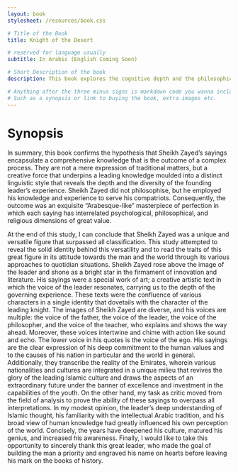 ```yaml
---
layout: book
stylesheet: /resources/book.css

# Title of the Book
title: Knight of the Desert

# reserved for language usually
subtitle: In Arabic (English Coming Soon)

# Short Description of the book
description: This book explores the cognitive depth and the philosophical and psychological dimensions of the sayings of Sheikh Zayed bin Sultan Al Nahyan.

# Anything after the three minus signs is markdown code you wanna include on this page
# Such as a synopsis or link to buying the book, extra images etc.
---
```


# Synopsis

In summary, this book confirms the hypothesis that Sheikh Zayed’s sayings encapsulate a comprehensive knowledge that is the outcome of a complex process. They are not a mere expression of traditional matters, but a creative force that underpins a leading knowledge moulded into a distinct linguistic style that reveals the depth and the diversity of the founding leader’s experience. Sheikh Zayed did not philosophise, but he employed his knowledge and experience to serve his compatriots. Consequently, the outcome was an exquisite “Arabesque-like” masterpiece of perfection in which each saying has interrelated psychological, philosophical, and religious dimensions of great value.

At the end of this study, I can conclude that Sheikh Zayed was a unique and versatile figure that surpassed all classification. This study attempted to reveal the solid identity behind this versatility and to read the traits of this great figure in its attitude towards the man and the world through its various approaches to quotidian situations. Sheikh Zayed rose above the image of the leader and shone as a bright star in the firmament of innovation and literature. His sayings were a special work of art; a creative artistic text in which the voice of the leader resonates, carrying us to the depth of the governing experience. These texts were the confluence of various characters in a single identity that dovetails with the character of the leading knight. The images of Sheikh Zayed are diverse, and his voices are multiple: the voice of the father, the voice of the leader, the voice of the philosopher, and the voice of the teacher, who explains and shows the way ahead. Moreover, these voices intertwine and chime with action like sound and echo. The lower voice in his quotes is the voice of the ego. His sayings are the clear expression of his deep commitment to the human values and to the causes of his nation in particular and the world in general. Additionally, they transcribe the reality of the Emirates, wherein various nationalities and cultures are integrated in a unique milieu that revives the glory of the leading Islamic culture and draws the aspects of an extraordinary future under the banner of excellence and investment in the capabilities of the youth. On the other hand, my task as critic moved from the field of analysis to prove the ability of these sayings to overpass all interpretations. In my modest opinion, the leader’s deep understanding of Islamic thought, his familiarity with the intellectual Arabic tradition, and his broad view of human knowledge had greatly influenced his own perception of the world. Concisely, the years have deepened his culture, matured his genius, and increased his awareness. Finally, I would like to take this opportunity to sincerely thank this great leader, who made the goal of building the man a priority and engraved his name on hearts before leaving his mark on the books of history.
